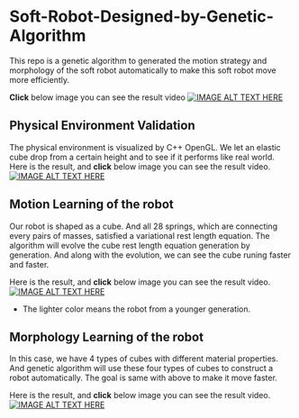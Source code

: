 # Soft-Robot-Designed-by-Genetic-Algorithm

This repo is a genetic algorithm to generated the motion strategy and morphology of the soft robot automatically to make this soft robot move more efficiently.

__**Click**__ below image you can see the result video
[![IMAGE ALT TEXT HERE](https://img.youtube.com/vi/mQWBTjmMzsU/0.jpg)](https://www.youtube.com/watch?v=mQWBTjmMzsU)

## Physical Environment Validation
The physical environment is visualized by C++ OpenGL. We let an elastic cube drop from a certain height and to see if it performs like real world.
Here is the result, and __**click**__ below image you can see the result video.
[![IMAGE ALT TEXT HERE](https://img.youtube.com/vi/_9c0Z--fuME/0.jpg)](https://www.youtube.com/watch?v=_9c0Z--fuME)

## Motion Learning of the robot
Our robot is shaped as a cube. And all 28 springs, which are connecting every pairs of masses, satisfied a variational rest length equation.
The algorithm will evolve the cube rest length equation generation by generation. And along with the evolution, we can see the cube runing faster and faster.

Here is the result, and __**click**__ below image you can see the result video.
[![IMAGE ALT TEXT HERE](https://img.youtube.com/vi/4de_eXFRPHQ/0.jpg)](https://www.youtube.com/watch?v=4de_eXFRPHQ)
* The lighter color means the robot from a younger generation.

## Morphology Learning of the robot
In this case, we have 4 types of cubes with different material properties. And genetic algorithm will use these four types of cubes to construct a robot automatically. The goal is same with above to make it move faster.

Here is the result, and __**click**__ below image you can see the result video.
[![IMAGE ALT TEXT HERE](https://img.youtube.com/vi/mQWBTjmMzsU/0.jpg)](https://www.youtube.com/watch?v=mQWBTjmMzsU)
